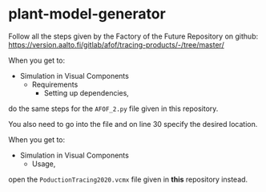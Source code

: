 # plant-model-generator

Follow all the steps given by the Factory of the Future Repository on github:
https://version.aalto.fi/gitlab/afof/tracing-products/-/tree/master/

When you get to:
- Simulation in Visual Components
  - Requirements
    - Setting up dependencies,

do the same steps for the `AFOF_2.py` file given in this repository. 

You also need to go into the file and on line 30 specify the desired location.

When you get to:
- Simulation in Visual Components
  - Usage,

open the `PoductionTracing2020.vcmx` file given in **this** repository instead.
